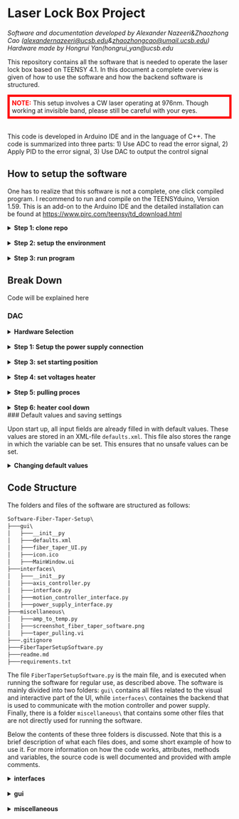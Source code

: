 # Laser Lock Box Project
_Software and documentation developed by Alexander Nazeeri&Zhaozhong Cao (alexandernazeeri@ucsb.edu&zhaozhongcao@umail.ucsb.edu)_  
_Hardware made by Hongrui Yan(hongrui_yan@ucsb.edu_  


This repository contains all the software that is needed to operate the laser lock box based on TEENSY 4.1. In this document a complete overview is given of how to use the software and how the backend software is structured.

<div style="border: 5px solid red; padding: 5px;">
    <span style="color: red;"><b>NOTE:</b></span> This setup involves a CW laser operating at 976nm. Though working at invisible band, please still be careful with your eyes.
</div>
<br>

This code is developed in Arduino IDE and in the language of C++. The code is summarized into three parts: 1) Use ADC to read the error signal, 2) Apply PID to the error signal, 3) Use DAC to output the control signal


## How to setup the software
One has to realize that this software is not a complete, one click compiled program. I recommend to run and compile on the TEENSYduino, Version 1.59. This is an add-on to the Arduino IDE and the detailed installation can be found at https://www.pjrc.com/teensy/td_download.html



<details>  
  <summary><b>Step 1: clone repo</b></summary>

In order to run the code on a new computer, first clone the GitHub repository. If you do not have git installed, please download it here: https://git-scm.com/downloads 
</details>

<br>

<details>  
  <summary><b>Step 2: setup the environment</b></summary>
    under construction


</details>
<br>
<details>  
  <summary><b>Step 3: run program</b></summary>

Under Construction

</details>

<div style="page-break-after: always;"></div>

## Break Down 

Code will be explained here

### DAC 


<details>
  <summary><b>Hardware Selection</b></summary>

To achieve a good cavity locking, we require a precise output of the control signal.  We are using the evaluation EVAL-AD5791SDZ as the external DAC module. The central chip is AD5791, a powerful chip performing 1 ppm, 20-Bit, ±1 LSB INL, Voltage Output DAC.
<br>
The communication between the EVAL-AD5791SDZ and TEENSY 4.1 is through SPI Mode_1. 

</details>

<br>

<details>
  <summary><b>Step 1: Setup the power supply connection</b></summary>

  <div style="border: 5px solid red; padding: 5px;">
    <span style="color: red;"><b>WARNING:</b></span> Please, do not, do not, do not use your computer USB to power this board! Please use an external voltage supply to drive it. 
</div>
<br>
The evaluation board offers three ways for power supply: 1)ADP 5070 with LDOS 2) ADP 5070 3) Bench Supply. In order to select the way of power supply, there are multiple physical switches on the board that must be inserted or removed. Since I am using ADP 5070 with LDOs, I will put my connection here: 
![Schematic Power Connection](Miscellaneous/Sch_power.png)
</details>

<br>

<details>
<summary><b>Step 3: set starting position</b></summary>

In this dialog you set the starting position of stages for the pulling process. The 'start Δx' is the distance between the two clamping points. The 'go to start vel' defines how fast the horizontal stages are moved to the starting position. The 'heater up vel' defines how fast the vertical stage moves up. The starting position of axis 3 is always at 25 mm, which is the maximum in the range of the stage. 

After the 'Go to start' button is clicked, all three stages move to their respective positions. After this, the fiber can be placed in the clamps. If necessary the clamps with the rails can be taken out the place the fiber. 

 <div style="border: 5px solid red; padding: 5px;">
    <span style="color: red;"><b>WARNING:</b></span> Before moving the stages to their starting positions, make sure to untighten the fiber clamp that is not held by the spring from the rails, such that both stages can move freely. Make sure that the vertical stage is also free to move and will not collide with any other parts of the setup. 
</div>

</details>

<br>

<details>
  <summary><b>Step 4: set voltages heater</b></summary>

The AC voltage over the ceramic heater element has to incremented very slowly to not damage the heater and maintain temperature reproducability over long use time. One sets a starting voltage, a final voltage and a voltage slope. Every second, the voltage is incremented by the voltage slope until the final voltage is reached. One can also set the frequency of the AC supply signal for the heater. When the 'Turn on heater' button is clicked the output of the power supply will be turned on and the heater will slowly heat up. 

<div style="border: 5px solid red; padding: 5px;">
    <span style="color: red;"><b>WARNING:</b></span> Once the heater is warmed up, do not touch the heater itself or any of the metal close to heater as it can reach dangerously high temperatures.
</div>

<br>

</details>

<br>
<details>
  <summary><b>Step 5: pulling proces</b></summary>

The most important step in the process is the actual pulling of the fiber. In order to do this, three step have to be taken. First, the heater has to be lowered over the fiber.
<div style="border: 5px solid red; padding: 5px;">
    <span style="color: red;"><b>WARNING:</b></span> Before lowering the heater, first make sure that the heater is aligned properly with the fiber by moving it with the two manual translation stages, in order to prevent the heater from damaging the fiber, or even worse, collide with any other part of the setup. 
</div>

<br>

The heater is lowered to the position set by 'heater pos' with a velocity set by 'heater lowering vel'. This velocity can be important if you want the fiber to heat up slowly. By making use of the temperature gradient in the insertion slit of the heating element one can slowly increase the temperature around the fiber. The heater is lowered by pressing the 'Lower heater' button. 

<div style="border: 5px solid red; padding: 5px;">
    <span style="color: red;"><b>WARNING:</b></span> The 'heater' pos had to be carefully set to prevent the heater from damaging the fiber. Make sure to first calibrate this value before moving the stage. 
</div>

<br>

Next, the settings for the actual pulling of the fiber are set. With 'final Δx' one sets the final distance between the two clamps. One can also opt to instead set 'pull distance' _d<sub>pull</sub>_, which is the distance one single stage is moving during the pulling process. The total increase in length of the fiber _Δx<sub>tot</sub>_ is therefore

<p style="text-align: center;"><i>Δx<sub>tot</sub> = Δx<sub>final</sub> - Δx<sub>start</sub> = 2d<sub>pull</sub></i> .</p>


The 'pulling vel' sets the velocity with which the fiber is pulled per stage. The total velocity at which the fiber increases in length is thus twice the velocity per stage. Clicking the button 'Pull Fiber' initiates the pulling of the fiber. 

 <div style="border: 5px solid red; padding: 5px;">
    <span style="color: red;"><b>WARNING:</b></span> Before moving the stages to pull the fiber, make sure to untighten the fiber clamp that is not held by the spring from the rails, such that both stages can move freely.
</div>

<br>

Finally one defines the speed at which the heater moves back up with 'heater back vel'. The heater always moves back to its highest position at 25 mm. Similarly to the lowering of the heater, this velocity has to be carefully set to slowly cool down and prevent breakage of the fiber due to thermal shock. 

As these three steps do not require any human intervention, the software has the option to perform all three steps consequtively with a set waiting time between each step. These can be set in the input fields between the button for the individual steps. The button 'Run all' starts the three processes. 

After the pulling is completed, one can tighten the clamps to the rails and take out the fiber clamp holder. One can now use the spring mechanism to tension the fiber: untighten the clamp that is held by the spring from the rails, and pull back the actuator to get the fiber under the tension of the spring. Monitoring the transmission of the fiber during tensioning can be useful. 
</details>

<br>

<details>
  <summary><b>Step 6: heater cool down</b></summary>

The final step is the cooling down of the heater. It is recommended to first move the heater away from the fiber with the manual stages. This way the fiber is not exposed to any remaining heat, and can be taken off from the stages for further steps. For the cool down, only the 'cool down slope' has to be set: the voltage over the heater is decremented every second by the value of the slope untill a voltage of 0 V is reached, after which the output of the power supply is turned off. 

</details>
<div style="page-break-after: always;"></div>
### Default values and saving settings

Upon start up, all input fields are already filled in with default values. These values are stored in an XML-file `defaults.xml`. This file also stores the range in which the variable can be set. This ensures that no unsafe values can be set. 

<details>
  <summary><b>Changing default values</b></summary>

It can be useful to store values for the input fields so that certain settings can be retrieved to reproduce a tapered fiber. In order to do this, one can adapt the `defaults.xml` file and set specific default values. If needed, the ranges of the input fields can also be changed. 
<div style="border: 5px solid red; padding: 5px;">
    <span style="color: red;"><b>WARNING:</b></span> Be careful with changing the range on the input fields or setting default values; it may lead to unsafe values that cause damage to the setup.
</div>
<br>
One does not have to modify the code the use a different defaults file. One can simply use the `-defaults` argument when calling the script:

```powershell
python FiberTaperSetupSoftware.py -defaults \path\to\custom_defaults.xml
```

When this argument is not given, it will use `.\GUI\defaults.xml`. 

</details>

<div style="page-break-after: always;"></div>

## Code Structure

The folders and files of the software are structured as follows:

```
Software-Fiber-Taper-Setup\
├───gui\
│   ├───__init__py
│   ├───defaults.xml
│   ├───fiber_taper_UI.py
│   ├───icon.ico
│   ├───MainWindow.ui
├───interfaces\
│   ├───__init__py
│   ├───axis_controller.py
│   ├───interface.py
│   ├───motion_controller_interface.py
│   ├───power_supply_interface.py
├───miscellaneous\
│   ├───amp_to_temp.py
│   ├───screenshot_fiber_taper_software.png
│   ├───taper_pulling.vi
├───.gitignore
├───FiberTaperSetupSoftware.py
├───readme.md
├───requirements.txt
```

The file `FiberTaperSetupSoftware.py` is the main file, and is executed when running the software for regular use, as described above. The software is mainly divided into two folders: `gui\` contains all files related to the visual and interactive part of the UI, while `interfaces\` containes the backend that is used to communicate with the motion controller and power supply. Finally, there is a folder `miscellaneous\` that contains some other files that are not directly used for running the software. 

Below the contents of these three folders is discussed. Note that this is a brief description of what each files does, and some short example of how to use it. For more information on how the code works, attributes, methods and variables, the source code is well documented and provided with ample comments. 

<details>
<summary><b>interfaces</b></summary>

- `interface.py` contains the `Interface` class, which is a general class for communicating with any instrument. In has attributes that store import variables for communication, such as baudrate and termination characters. It also contains the instrument identifier, based on which it is able to connect to the proper device. The method `get_instrument()` is done by attempting to make a connection with all available connected devices, querying the device's ID and matching it with the initialized ID. If there is a match, the algorithm stops and returns a PyVisa `SerialInstrument` object. 

- `motion_controller_interface.py` contains the `MotionControllerInterface` class, which is a subclass of the `Interface` class. This class uses a PyVisa `SerialInstrument` object to communicate with the motion controller with ASCII-commands. The `get_instrument()` is called directly upon initialization. It contains methods that are not axis-specific, such as homing all axes, turn all axes on or off, performing simultaneous motion, monitoring motion and retrieving errors from the motion controller. This class contains three `AxisController` objects from the file `axis_controller.py`. This class contains methods that only apply to one axis, such as setting its position, velocity, homing or stopping the axis. Each axis has a variable `axis_nr` that correspondes with the labels on the motion controller. It also contains an `update()` method, which retrieves all useful quantities from the motion controller and stores them. One can then retrieves these attributes. 

  For instance, one can set the velocity of one specific axis and monitor the motion as follows: 
  ```python
  from motion_controller_interface import MotionControllerInterface
  import time

  # initialize instrument
  instrument = MotionControllerInterface()

  # it is best practice to start every programm with homing all axes
  instrument.home_all_axes()

  # turn on and set position and velocity
  instrument.ax2.turn_on()
  instrument.ax2.set_vel(0.2) # in mm/s
  instrument.ax2.set_pos(10) # in mm

  # monitor the motion by updating (retrieves all useful information from the mc)
  # and printing its position every second
  while instrument.ax2.is_moving:
    #get useful quantities
    print(instrument.ax2.get_pos())
    print(instrument.ax2.get_pos())

    #which is the same as
    instrument.update()
    print(instrument.ax2.pos)
    print(instrument.ax2.vel)

    time.sleep(1)

  # always turn off the axis when the motion is done. 
  instrument.ax1.turn_off()
  ```

- `power_supply_interface.py` contains the `PowerSupplyInterface` class, which is again a subclass of the `Interface` class. It contains methods to set the voltage of the power supply and read out the voltage, current or power. It also contains a method to retrieve the errors from the device. Similar to the `MotionControllerInterface`, the class has an `update()` method that retrieves all useful quantities from the power supply and stores them in attributes. It is important to note that the interface is only developed to set and read AC-voltage, while the ASR-2100 can in also deliver DC-voltages. 
<div style="page-break-after: always;"></div>
  Here a short example of how you can set the voltage and the read out its current and power:

  ```python
  from power_supply_interface import PowerSupplyInterface
  import time

  # initialize instrument
  instrument = PowerSupplyInterface()

  # set voltage
  instrument.set_voltage(10) # in V

  # read out useful quantities
  print(instrument.get_current_rms()) # in Arms
  print(instrument.get_power()) # in W

  # which outputs the same as 
  instrument.update()
  print(instrument.current_rms)
  print(instrument.power)
  ```

Please inspect the source code to see what other methods and attributes are available. 

</details>
<br>

<details>
  <summary><b>gui</b></summary>

- `fiber_taper_UI.py` contains the `FiberTaperUI` class. This is a subclass of the `QMainWindow` class from the PyQt6 package. This class is the main window of the UI; it will launch the main window with the `Qmainwindow.show()` method. It will also load an icon saved as `icon.ico`, which is a schematic picture of a tapered fiber. The `FiberTaperUI` class contains methods that initialize the application such as loading the whole visual layout, setting default values and ranges for the input fields, performing monitoring of both devices and using the interfaces to execute processes when buttons in the UI are clicked. Most methods of this class are never accessed in code, only through interaction in the UI, and I will therefore not go into too much detail on this. Below a short example of how to launch the application in code:

  ```python
  from fiber_taper_UI import FiberTaperUI
  from PyQt6.QtWidgets import QApplication

  app = QApplication(sys.argv)
  main_window = FiberTaperUI()
  main_window.show()
  app.exec()
  ```

- `MainWindow.ui` is a `.xml`-file that stores the whole visual layout of the setup. It is generated by the interactive UI design tool 'QtDesigner'. This program allows you to drag and drop widgets into the main window, define the layout, add text, etc. After saving the `.xml`-file is generated which is loaded into the `FiberTaperUI` class using the function `PyQt6.uic.LoadUi()`. Now all widgets in the UI are attributes of the `FiberTaperUI` class. 

- `defaults.xml` is a second `.xml`-file that stores the default values, ranges, units and descriptions of all input fields, as well as the descriptions for the buttons. This `defaults.xml` is separate from the `MainWindow.ui` with the idea that `defaults.xml` can be easily changed, without having to go into QtDesigner. Especially the default values can be used to store certain settings to reproduce a tapered fiber, for instance a tapered fiber with a desired thickness. The descriptions are used to generated tooltips when hovering over input fiels or buttons. These can also be changed for different settings, to inform a user with specifics on this setting. How to use the program with a different defaults-file can be read in the section above. 
  
</details>
<br>

<details>
  <summary><b>miscellaneous</b></summary>

- `amp_to_temp.py` is a simple script that fits a fourth degree polynomial to the calibration curve of the ceramic heating element. The fitted parameters are not loaded from this file, but simple hard coded into the `get_temp()` method of the `FiberTaperUI` class, as this fitting procedure has only been done once. In order to fitting the pixel coordinates of the data points where determined by hand. 

- `taper_pulling.vi` is the labview code that is used for the fiber tapering setup at the University of California in Santa Barbara, on which the setup in Leiden is based. This file can be consulted to retrieve what values for the velocities and voltages they are using. 

- `screenshot_fiber_taper_software.png` is screenshot of the software that is included in the `readme.md`. 
</details>
